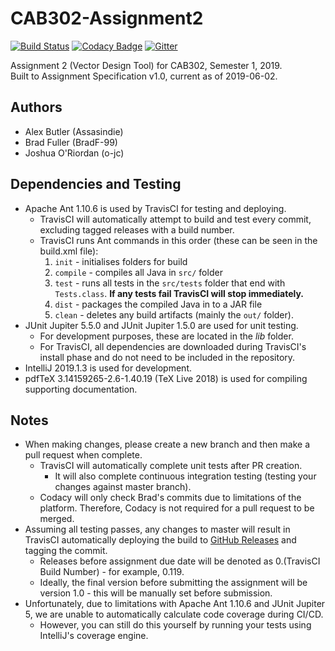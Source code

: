 # CAB302-Assignment2

[![Build Status](https://travis-ci.com/BradF-99/CAB302-Assignment2.svg?token=RmWc9zzyFjnuzmgBsmgB&branch=master)](https://travis-ci.com/BradF-99/CAB302-Assignment2)
[![Codacy Badge](https://api.codacy.com/project/badge/Grade/e2cb98918a2f44cc9795e38a9c0f7bfb)](https://www.codacy.com?utm_source=github.com&amp;utm_medium=referral&amp;utm_content=BradF-99/CAB302-Assignment2&amp;utm_campaign=Badge_Grade)
[![Gitter](https://badges.gitter.im/CAB302-Group369/community.svg)](https://gitter.im/CAB302-Group369/community?utm_source=badge&utm_medium=badge&utm_campaign=pr-badge)

Assignment 2 (Vector Design Tool) for CAB302, Semester 1, 2019.   
Built to Assignment Specification v1.0, current as of 2019-06-02.

## Authors

* Alex Butler (Assasindie)
* Brad Fuller (BradF-99)  
* Joshua O'Riordan (o-jc)

## Dependencies and Testing

* Apache Ant 1.10.6 is used by TravisCI for testing and deploying.
    * TravisCI will automatically attempt to build and test every commit, excluding tagged releases with a build number.
    * TravisCI runs Ant commands in this order (these can be seen in the build.xml file):
        1. `init` - initialises folders for build
        2. `compile` - compiles all Java in `src/` folder
        3. `test` - runs all tests in the `src/tests` folder that end with `Tests.class`. **If any tests fail TravisCI will stop immediately.**
        4. `dist` - packages the compiled Java in to a JAR file
        5. `clean` - deletes any build artifacts (mainly the `out/` folder).
* JUnit Jupiter 5.5.0 and JUnit Jupiter 1.5.0 are used for unit testing.
    * For development purposes, these are located in the *lib* folder.
    * For TravisCI, all dependencies are downloaded during TravisCI's install phase and do not need to be included in the repository.
* IntelliJ 2019.1.3 is used for development. 
* pdfTeX 3.14159265-2.6-1.40.19 (TeX Live 2018) is used for compiling supporting documentation.

## Notes

* When making changes, please create a new branch and then make a pull request when complete.
    * TravisCI will automatically complete unit tests after PR creation.
        * It will also complete continuous integration testing (testing your changes against master branch).
    * Codacy will only check Brad's commits due to limitations of the platform. Therefore, Codacy is not required for a pull request to be merged.
* Assuming all testing passes, any changes to master will result in TravisCI automatically deploying the build to [GitHub Releases](https://github.com/BradF-99/CAB302-Assignment2/releases) and tagging the commit.
    * Releases before assignment due date will be denoted as 0.(TravisCI Build Number) - for example, 0.119.
    * Ideally, the final version before submitting the assignment will be version 1.0 - this will be manually set before submission.
* Unfortunately, due to limitations with Apache Ant 1.10.6 and JUnit Jupiter 5, we are unable to automatically calculate code coverage during CI/CD. 
    * However, you can still do this yourself by running your tests using IntelliJ's coverage engine.
